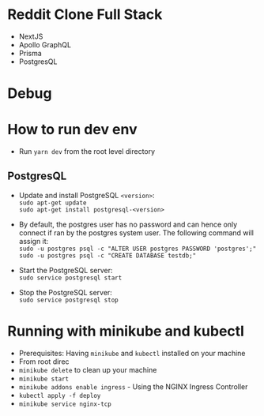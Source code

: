 # Reddit Clone Full Stack

- NextJS
- Apollo GraphQL
- Prisma
- PostgresQL

# Debug

# How to run dev env

- Run `yarn dev` from the root level directory

## PostgresQL

- Update and install PostgreSQL `<version>`:  
  `sudo apt-get update`  
  `sudo apt-get install postgresql-<version>`

- By default, the postgres user has no password and can hence only connect if ran by the postgres system user. The following command will assign it:  
  `sudo -u postgres psql -c "ALTER USER postgres PASSWORD 'postgres';"`  
  `sudo -u postgres psql -c "CREATE DATABASE testdb;"`

- Start the PostgreSQL server:  
  `sudo service postgresql start`

- Stop the PostgreSQL server:  
  `sudo service postgresql stop`

# Running with minikube and kubectl

- Prerequisites: Having `minikube` and `kubectl` installed on your machine
- From root direc
- `minikube delete` to clean up your machine
- `minikube start`
- `minikube addons enable ingress` - Using the NGINX Ingress Controller
- `kubectl apply -f deploy`
- `minikube service nginx-tcp`
